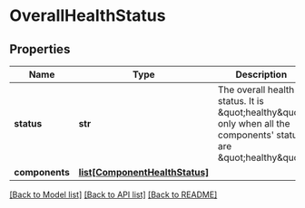 # OverallHealthStatus

## Properties
Name | Type | Description | Notes
------------ | ------------- | ------------- | -------------
**status** | **str** | The overall health status. It is \&quot;healthy\&quot; only when all the components&#x27; status are \&quot;healthy\&quot; | [optional] 
**components** | [**list[ComponentHealthStatus]**](ComponentHealthStatus.md) |  | [optional] 

[[Back to Model list]](../README.md#documentation-for-models) [[Back to API list]](../README.md#documentation-for-api-endpoints) [[Back to README]](../README.md)

